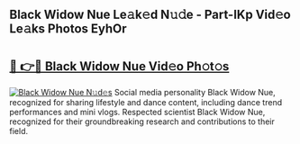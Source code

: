 ## Black Widow Nue Le𝚊k𝚎d N𝚞𝚍e - Part-IKp Vid𝚎o Le𝚊ks Photos EyhOr

# <h2><a href="http://fbax0pl.evod.top/?m=Black+Widow+Nue">🔗 👉🔴 Black Widow Nue Vid𝚎o Ph𝚘t𝚘s</a></h2>

[![Black Widow Nue N𝚞d𝚎s](https://i.imgur.com/8V9OHl7.gif)](http://fbax0pl.evod.top/?m=Black+Widow+Nue)
Social media personality Black Widow Nue, recognized for sharing lifestyle and dance content, including dance trend performances and mini vlogs. Respected scientist Black Widow Nue, recognized for their groundbreaking research and contributions to their field. 
